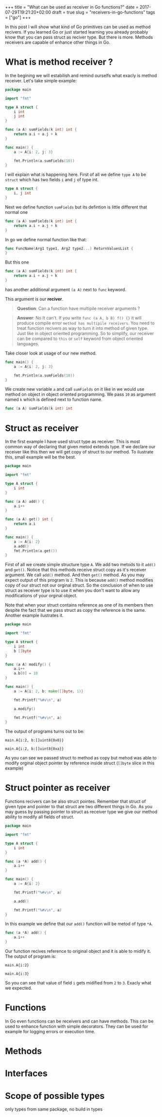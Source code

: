+++
title = "What can be used as receiver in Go functions?"
date = 2017-07-29T19:21:20+02:00
draft = true
slug = "receivers-in-go-functions"
tags = ["go"]
+++

In this post I will show what kind of Go primitives can be used
as method recivers. If you learned Go or just started learning
you already probably know that you can pass struct
as reciver type. But there is more. Methods receivers are
capable of enhance other things in Go.

<!--more-->

# What is method receiver ?
In the begining we will estabilish and remind ourselfs what
exacly is method receiver. Let's take simple example:

```go
package main

import "fmt"

type A struct {
    i int
    j int
}

func (a A) sumFields(k int) int {
    return a.i + a.j + k
}

func main() {
    a := A{i: 2, j: 3}

    fmt.Println(a.sumFields(10))
}
```

I will explain what is happening here. First of all we define
`type A` to be `struct` which has two fields `i` and `j` of type int.

```go
type A struct {
    i, j int
}
```

Next we define function `sumFields` but its defintion is little
different that normal one

```go
func (a A) sumFields(k int) int {
    return a.i + a.j + k
}
```

In go we define normal function like that:

```go
func FuncName(Arg1 type1, Arg2 type2...) ReturnValuesList {
}
```

But this one

```go
func (a A) sumFields(k int) int {
    return a.i + a.j + k
}
```

has another additional argument `(a A)` next to `func` keyword.

This argument is our **reciver**.

> **Question**: Can a function have multipile receiver arguments ?

> **Answer**: No It can't. If you write `func (a A, b B) f() {}`
> it will produce compile error `method has multipile receivers`.
> You need to treat function recivers as way to turn it into method
> of given type. Just like in object oriented programming. So
> to simplify, our receiver can be compared to `this` or `self`
> keyword from object oriented languages.

Take closer look at usage of our new method.

```go
func main() {
    a := A{i: 2, j: 3}

    fmt.Println(a.sumFields(10))
}
```

We create new variable `a` and call `sumFields` on it like
in we would use method on object in object oriented programming.
We pass `10` as argument named `k` which is defined next to function
name.

```go
func (a A) sumFields(k int) int
```

# Struct as receiver
In the first example I have used struct type as receiver.
This is most common way of declaring that given metod
extends type. If we declare our receiver like this then we
will get copy of struct to our method. To ilustrate this, small
example will be the best.

```go
package main

import "fmt"

type A struct {
    i int
}

func (a A) add() {
    a.i++
}

func (a A) get() int {
    return a.i
}

func main() {
    a := A{i: 2}
    a.add()
    fmt.Println(a.get())
}
```

First of all we create simple structure type `A`. We add two metods
to it `add()` and `get()`. Notice that this methods receive struct
copy as it's receiver argument. We call `add()` method. And
then `get()` method.
As you may expect output of this program is `2`. This is because
`add()` method modifies copy of our struct not our orginal struct.
So the conclusion of when to use struct as receiver type is
to use it when you don't want to allow any modifications of your
orginal object.

Note that when your struct contains reference as one of its
members then despite the fact that we pass struct as copy
the reference is the same. Another example ilustrates it.

```go
package main

import "fmt"

type A struct {
    i int
    b []byte
}

func (a A) modify() {
    a.i++
    a.b[0] = 10
}

func main() {
    a := A{i: 2, b: make([]byte, 1)}

    fmt.Printf("%#v\n", a)

    a.modify()

    fmt.Printf("%#v\n", a)
}
```

The output of programs turns out to be:

`
main.A{i:2, b:[]uint8{0x0}}
`

`
main.A{i:2, b:[]uint8{0xa}}
`

As you can see we passed struct to method as copy but mehod was
able to modify orginal object pointer by reference
inside struct (`[]byte` slice in this example)

# Struct pointer as receiver
Functions recivers can be also struct pointes. Remember that
struct of given type and pointer to that struct are two
different things in Go. As you may guess by passing pointer to
struct as receiver type we give our method ability to modify
all fields of struct.

```go
package main

import "fmt"

type A struct {
    i int
}

func (a *A) add() {
    a.i++
}

func main() {
    a := A{i: 2}

    fmt.Printf("%#v\n", a)

    a.add()

    fmt.Printf("%#v\n", a)
}

```

In this example we define that our `add()` function will
be metod of type `*A`.

```go
func (a *A) add() {
    a.i++
}
```

Our function recives reference to original object and it is able
to midify it. The output of program is:

`
main.A{i:2}
`

`
main.A{i:3}
`

So you can see that value of field `i` gets midified from `2` to `3`.
Exacly what we expected.


# Functions
In Go even functions can be receivers and can have methods. This can be
used to enhance function with simple decorators. They can be
used for example for logging errors or execution time.


# Methods

# Interfaces

# Scope of possible types
only types from same package, no build in types
